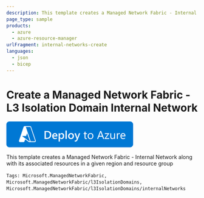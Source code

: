 ```yaml
---
description: This template creates a Managed Network Fabric - Internal Network along with its associated resources in a given region and resource group
page_type: sample
products:
  - azure
  - azure-resource-manager
urlFragment: internal-networks-create
languages:
  - json
  - bicep
---
```


# Create a Managed Network Fabric - L3 Isolation Domain Internal Network

[![Deploy To Azure](https://raw.githubusercontent.com/Azure/azure-quickstart-templates/master/1-CONTRIBUTION-GUIDE/images/deploytoazure.svg?sanitize=true)](https://portal.azure.com/#create/Microsoft.Template/uri/https%3A%2F%2Fraw.githubusercontent.com%2FAzure%2Fazure-quickstart-templates%2Fmaster%2Fquickstarts%2Fmicrosoft.managednetworkfabric%2Finternal-networks-create%2Fazuredeploy.json)

This template creates a Managed Network Fabric - Internal Network along with its associated resources in a given region and resource group

`Tags: Microsoft.ManagedNetworkFabric, Microsoft.ManagedNetworkFabric/l3IsolationDomains, Microsoft.ManagedNetworkFabric/l3IsolationDomains/internalNetworks`
